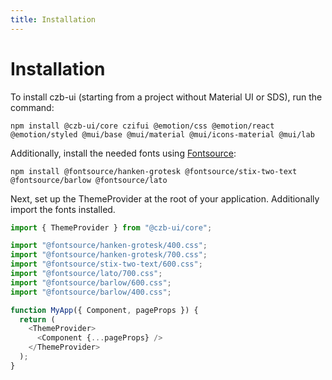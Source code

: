 ```yaml
---
title: Installation
---
```


# Installation

To install czb-ui (starting from a project without Material UI or SDS),
run the command:

```shell
npm install @czb-ui/core czifui @emotion/css @emotion/react
@emotion/styled @mui/base @mui/material @mui/icons-material @mui/lab

```

Additionally, install the needed fonts using [Fontsource](https://github.com/fontsource/fontsource):

```shell
npm install @fontsource/hanken-grotesk @fontsource/stix-two-text @fontsource/barlow @fontsource/lato

```

Next, set up the ThemeProvider at the root of your application.
Additionally import the fonts installed.

```javascript
import { ThemeProvider } from "@czb-ui/core";

import "@fontsource/hanken-grotesk/400.css";
import "@fontsource/hanken-grotesk/700.css";
import "@fontsource/stix-two-text/600.css";
import "@fontsource/lato/700.css";
import "@fontsource/barlow/600.css";
import "@fontsource/barlow/400.css";

function MyApp({ Component, pageProps }) {
  return (
    <ThemeProvider>
      <Component {...pageProps} />
    </ThemeProvider>
  );
}
```
